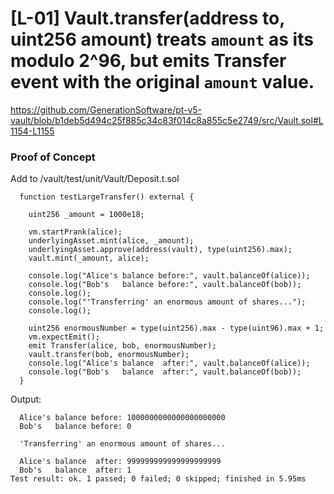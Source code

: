 # [L-01] Vault.transfer(address to, uint256 amount) treats `amount` as its modulo 2^96, but emits Transfer event with the original `amount` value.

https://github.com/GenerationSoftware/pt-v5-vault/blob/b1deb5d494c25f885c34c83f014c8a855c5e2749/src/Vault.sol#L1154-L1155

### Proof of Concept
Add to /vault/test/unit/Vault/Deposit.t.sol
```
  function testLargeTransfer() external {

    uint256 _amount = 1000e18; 

    vm.startPrank(alice);
    underlyingAsset.mint(alice, _amount);
    underlyingAsset.approve(address(vault), type(uint256).max);
    vault.mint(_amount, alice);

    console.log("Alice's balance before:", vault.balanceOf(alice));
    console.log("Bob's   balance before:", vault.balanceOf(bob));
    console.log();
    console.log("'Transferring' an enormous amount of shares...");
    console.log();

    uint256 enormousNumber = type(uint256).max - type(uint96).max + 1;
    vm.expectEmit();
    emit Transfer(alice, bob, enormousNumber); 
    vault.transfer(bob, enormousNumber); 
    console.log("Alice's balance  after:", vault.balanceOf(alice));
    console.log("Bob's   balance  after:", vault.balanceOf(bob));
  }
```
Output:
```  
  Alice's balance before: 1000000000000000000000
  Bob's   balance before: 0
  
  'Transferring' an enormous amount of shares...
  
  Alice's balance  after: 999999999999999999999
  Bob's   balance  after: 1
Test result: ok. 1 passed; 0 failed; 0 skipped; finished in 5.95ms
```